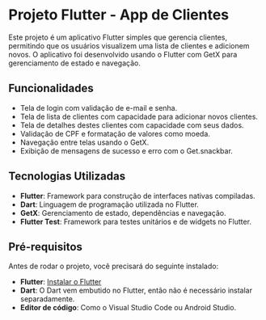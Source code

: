 # Projeto Flutter - App de Clientes

Este projeto é um aplicativo Flutter simples que gerencia clientes, permitindo que os usuários visualizem uma lista de clientes e adicionem novos. O aplicativo foi desenvolvido usando o Flutter com GetX para gerenciamento de estado e navegação.

## Funcionalidades

- Tela de login com validação de e-mail e senha.
- Tela de lista de clientes com capacidade para adicionar novos clientes.
- Tela de detalhes destes clientes com capacidade com seus dados.
- Validação de CPF e formatação de valores como moeda.
- Navegação entre telas usando o GetX.
- Exibição de mensagens de sucesso e erro com o Get.snackbar.

## Tecnologias Utilizadas

- **Flutter**: Framework para construção de interfaces nativas compiladas.
- **Dart**: Linguagem de programação utilizada no Flutter.
- **GetX**: Gerenciamento de estado, dependências e navegação.
- **Flutter Test**: Framework para testes unitários e de widgets no Flutter.

## Pré-requisitos

Antes de rodar o projeto, você precisará do seguinte instalado:

- **Flutter**: [Instalar o Flutter](https://flutter.dev/docs/get-started/install)
- **Dart**: O Dart vem embutido no Flutter, então não é necessário instalar separadamente.
- **Editor de código**: Como o Visual Studio Code ou Android Studio.


